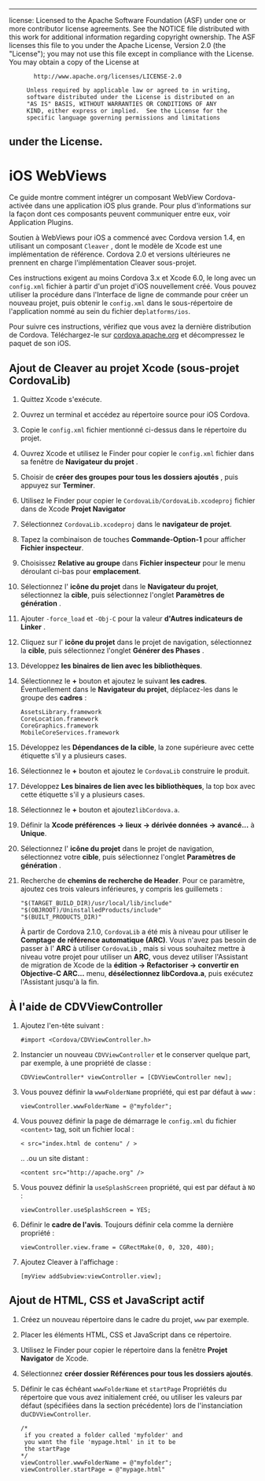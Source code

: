 * * *

license: Licensed to the Apache Software Foundation (ASF) under one or more contributor license agreements. See the NOTICE file distributed with this work for additional information regarding copyright ownership. The ASF licenses this file to you under the Apache License, Version 2.0 (the "License"); you may not use this file except in compliance with the License. You may obtain a copy of the License at

           http://www.apache.org/licenses/LICENSE-2.0
    
         Unless required by applicable law or agreed to in writing,
         software distributed under the License is distributed on an
         "AS IS" BASIS, WITHOUT WARRANTIES OR CONDITIONS OF ANY
         KIND, either express or implied.  See the License for the
         specific language governing permissions and limitations
    

## under the License.

# iOS WebViews

Ce guide montre comment intégrer un composant WebView Cordova-activée dans une application iOS plus grande. Pour plus d'informations sur la façon dont ces composants peuvent communiquer entre eux, voir Application Plugins.

Soutien à WebViews pour iOS a commencé avec Cordova version 1.4, en utilisant un composant `Cleaver` , dont le modèle de Xcode est une implémentation de référence. Cordova 2.0 et versions ultérieures ne prennent en charge l'implémentation Cleaver sous-projet.

Ces instructions exigent au moins Cordova 3.x et Xcode 6.0, le long avec un `config.xml` fichier à partir d'un projet d'iOS nouvellement créé. Vous pouvez utiliser la procédure dans l'Interface de ligne de commande pour créer un nouveau projet, puis obtenir le `config.xml` dans le sous-répertoire de l'application nommé au sein du fichier de`platforms/ios`.

Pour suivre ces instructions, vérifiez que vous avez la dernière distribution de Cordova. Téléchargez-le sur [cordova.apache.org][1] et décompressez le paquet de son iOS.

 [1]: http://cordova.apache.org

## Ajout de Cleaver au projet Xcode (sous-projet CordovaLib)

1.  Quittez Xcode s'exécute.

2.  Ouvrez un terminal et accédez au répertoire source pour iOS Cordova.

3.  Copie le `config.xml` fichier mentionné ci-dessus dans le répertoire du projet.

4.  Ouvrez Xcode et utilisez le Finder pour copier le `config.xml` fichier dans sa fenêtre de **Navigateur du projet** .

5.  Choisir de **créer des groupes pour tous les dossiers ajoutés** , puis appuyez sur **Terminer**.

6.  Utilisez le Finder pour copier le `CordovaLib/CordovaLib.xcodeproj` fichier dans de Xcode **Projet Navigator**

7.  Sélectionnez `CordovaLib.xcodeproj` dans le **navigateur de projet**.

8.  Tapez la combinaison de touches **Commande-Option-1** pour afficher **Fichier inspecteur**.

9.  Choisissez **Relative au groupe** dans **Fichier inspecteur** pour le menu déroulant ci-bas pour **emplacement**.

10. Sélectionnez l' **icône du projet** dans le **Navigateur du projet**, sélectionnez la **cible**, puis sélectionnez l'onglet **Paramètres de génération** .

11. Ajouter `-force_load` et `-Obj-C` pour la valeur **d'Autres indicateurs de Linker** .

12. Cliquez sur l' **icône du projet** dans le projet de navigation, sélectionnez la **cible**, puis sélectionnez l'onglet **Générer des Phases** .

13. Développez **les binaires de lien avec les bibliothèques**.

14. Sélectionnez le **+** bouton et ajoutez le suivant **les cadres**. Éventuellement dans le **Navigateur du projet**, déplacez-les dans le groupe des **cadres** :
    
        AssetsLibrary.framework
        CoreLocation.framework
        CoreGraphics.framework
        MobileCoreServices.framework
        

15. Développez les **Dépendances de la cible**, la zone supérieure avec cette étiquette s'il y a plusieurs cases.

16. Sélectionnez le **+** bouton et ajoutez le `CordovaLib` construire le produit.

17. Développez **Les binaires de lien avec les bibliothèques**, la top box avec cette étiquette s'il y a plusieurs cases.

18. Sélectionnez le **+** bouton et ajoutez`libCordova.a`.

19. Définir la **Xcode préférences → lieux → dérivée données → avancé...** à **Unique**.

20. Sélectionnez l' **icône du projet** dans le projet de navigation, sélectionnez votre **cible**, puis sélectionnez l'onglet **Paramètres de génération** .

21. Recherche de **chemins de recherche de Header**. Pour ce paramètre, ajoutez ces trois valeurs inférieures, y compris les guillemets :
    
        "$(TARGET_BUILD_DIR)/usr/local/lib/include"        
        "$(OBJROOT)/UninstalledProducts/include"
        "$(BUILT_PRODUCTS_DIR)"
        
    
    À partir de Cordova 2.1.0, `CordovaLib` a été mis à niveau pour utiliser le **Comptage de référence automatique (ARC)**. Vous n'avez pas besoin de passer à l' **ARC** à utiliser `CordovaLib` , mais si vous souhaitez mettre à niveau votre projet pour utiliser un **ARC**, vous devez utiliser l'Assistant de migration de Xcode de la **édition → Refactoriser → convertir en Objective-C ARC...** menu, **désélectionnez libCordova.a**, puis exécutez l'Assistant jusqu'à la fin.

## À l'aide de CDVViewController

1.  Ajoutez l'en-tête suivant :
    
        #import <Cordova/CDVViewController.h>
        

2.  Instancier un nouveau `CDVViewController` et le conserver quelque part, par exemple, à une propriété de classe :
    
        CDVViewController* viewController = [CDVViewController new];
        

3.  Vous pouvez définir la `wwwFolderName` propriété, qui est par défaut à `www` :
    
        viewController.wwwFolderName = @"myfolder";
        

4.  Vous pouvez définir la page de démarrage le `config.xml` du fichier `<content>` tag, soit un fichier local :
    
        < src="index.html de contenu" / >
        
    
    .. .ou un site distant :
    
        <content src="http://apache.org" />
        

5.  Vous pouvez définir la `useSplashScreen` propriété, qui est par défaut à `NO` :
    
        viewController.useSplashScreen = YES;
        

6.  Définir le **cadre de l'avis**. Toujours définir cela comme la dernière propriété :
    
        viewController.view.frame = CGRectMake(0, 0, 320, 480);
        

7.  Ajoutez Cleaver à l'affichage :
    
        [myView addSubview:viewController.view];
        

## Ajout de HTML, CSS et JavaScript actif

1.  Créez un nouveau répertoire dans le cadre du projet, `www` par exemple.

2.  Placer les éléments HTML, CSS et JavaScript dans ce répertoire.

3.  Utilisez le Finder pour copier le répertoire dans la fenêtre **Projet Navigator** de Xcode.

4.  Sélectionnez **créer dossier Références pour tous les dossiers ajoutés**.

5.  Définir le cas échéant `wwwFolderName` et `startPage` Propriétés du répertoire que vous avez initialement créé, ou utiliser les valeurs par défaut (spécifiées dans la section précédente) lors de l'instanciation du`CDVViewController`.
    
        /*
         if you created a folder called 'myfolder' and
         you want the file 'mypage.html' in it to be
         the startPage
        */
        viewController.wwwFolderName = @"myfolder";
        viewController.startPage = @"mypage.html"